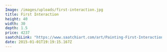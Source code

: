 ```yaml
---
Image: /images/uploads/first-interaction.jpg
title: First Interaction
height: 40
width: 30
depth: 1.5
price: 4237
saatchiLink: "https://www.saatchiart.com/art/Painting-First-Interaction/189576/2515924/view"
date: 2015-01-01T19:19:15.167Z
---
```

